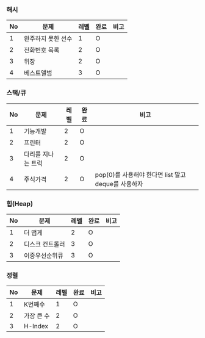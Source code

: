 ### 해시
No | 문제 | 레벨 | 완료 | 비고
---|---|---|---|---
1 | 완주하지 못한 선수 | 1 | O | 
2 | 전화번호 목록 | 2 | O |
3 | 위장 | 2 | O | 
4 | 베스트앨범 | 3 | O |

### 스택/큐
No | 문제 | 레벨 | 완료 | 비고
---|---|---|---|---
1 | 기능개발 | 2 | O | 
2 | 프린터 | 2 | O |
3 | 다리를 지나는 트럭 | 2 | O | 
4 | 주식가격 | 2 | O | pop(0)를 사용해야 한다면 list 말고 deque를 사용하자

### 힙(Heap)
No | 문제 | 레벨 | 완료 | 비고
---|---|---|---|---
1 | 더 맵게 | 2 | O | 
2 | 디스크 컨트롤러 | 3 | O |
3 | 이중우선순위큐 | 3 | O | 

### 정렬
No | 문제 | 레벨 | 완료 | 비고
---|---|---|---|---
1 | K번째수 | 1 | O | 
2 | 가장 큰 수 | 2 | O |
3 | H-Index | 2 | O | 
